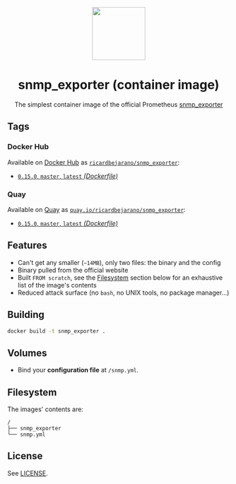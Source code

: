 <p align=center><img src=https://emojipedia-us.s3.dualstack.us-west-1.amazonaws.com/thumbs/320/apple/198/fire-extinguisher_1f9ef.png width=120px></p>
<h1 align=center>snmp_exporter (container image)</h1>
<p align=center>The simplest container image of the official Prometheus <a href=https://github.com/prometheus/snmp_exporter>snmp_exporter</a></p>


## Tags

### Docker Hub

Available on [Docker Hub](https://hub.docker.com) as [`ricardbejarano/snmp_exporter`](https://hub.docker.com/r/ricardbejarano/snmp_exporter):

- [`0.15.0`, `master`, `latest` *(Dockerfile)*](https://github.com/ricardbejarano/snmp_exporter/blob/master/Dockerfile)

### Quay

Available on [Quay](https://quay.io) as [`quay.io/ricardbejarano/snmp_exporter`](https://quay.io/repository/ricardbejarano/snmp_exporter):

- [`0.15.0`, `master`, `latest` *(Dockerfile)*](https://github.com/ricardbejarano/snmp_exporter/blob/master/Dockerfile)


## Features

* Can't get any smaller (`~14MB`), only two files: the binary and the config
* Binary pulled from the official website
* Built `FROM scratch`, see the [Filesystem](#Filesystem) section below for an exhaustive list of the image's contents
* Reduced attack surface (no `bash`, no UNIX tools, no package manager...)


## Building

```bash
docker build -t snmp_exporter .
```


## Volumes

- Bind your **configuration file** at `/snmp.yml`.


## Filesystem

The images' contents are:

```
/
├── snmp_exporter
└── snmp.yml
```


## License

See [LICENSE](https://github.com/ricardbejarano/snmp_exporter/blob/master/LICENSE).
